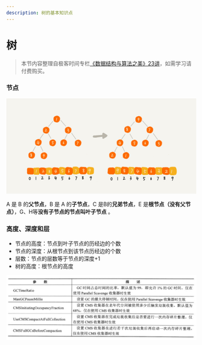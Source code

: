```yaml
---
description: 树的基本知识点
---
```


# 树

> 本节内容整理自极客时间专栏[《数据结构与算法之美》23讲](https://time.geekbang.org/column/article/67856)，如需学习请付费购买。

### 节点

![&#x6811;&#x548C;&#x6811;&#x7684;&#x8282;&#x70B9;](../../../.gitbook/assets/image%20%287%29.png)

A 是 B 的**父节点**，B 是 A 的**子节点**，C 是B的**兄弟节点**，E 是**根节点（没有父节点）**，G、H等**没有子节点的节点叫叶子节点** 。  

### 高度、深度和层

* 节点的高度：节点到叶子节点的历经边的个数
* 节点的深度：从根节点到该节点历经边的个数
* 层数：节点的层数等于节点的深度+1
* 树的高度：根节点的高度

![](../../../.gitbook/assets/image%20%2843%29.png)

